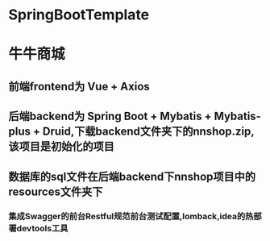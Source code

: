 # SpringBootTemplate


# 牛牛商城

## 前端frontend为 Vue + Axios
## 后端backend为 Spring Boot + Mybatis + Mybatis-plus + Druid,下载backend文件夹下的nnshop.zip,该项目是初始化的项目

## 数据库的sql文件在后端backend下nnshop项目中的resources文件夹下
###  集成Swagger的前台Restful规范前台测试配置,lomback,idea的热部署devtools工具
